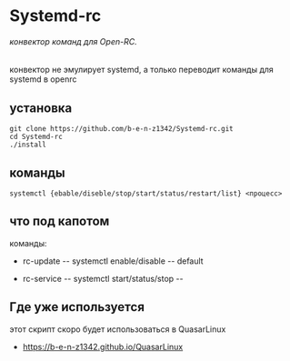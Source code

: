# Systemd-rc


###### конвектор команд для Open-RC.
конвектор не эмулирует systemd, а только переводит команды для systemd в openrc 

## установка
```
git clone https://github.com/b-e-n-z1342/Systemd-rc.git
cd Systemd-rc
./install
```

## команды
``
systemctl {ebable/diseble/stop/start/status/restart/list} <процесс>
``
## что под капотом

команды:

-  rc-update -- systemctl enable/disable --  default 

-  rc-service -- systemctl start/status/stop -- 


## Где уже используется 

этот скрипт скоро будет использоваться в QuasarLinux 
  - https://b-e-n-z1342.github.io/QuasarLinux 
